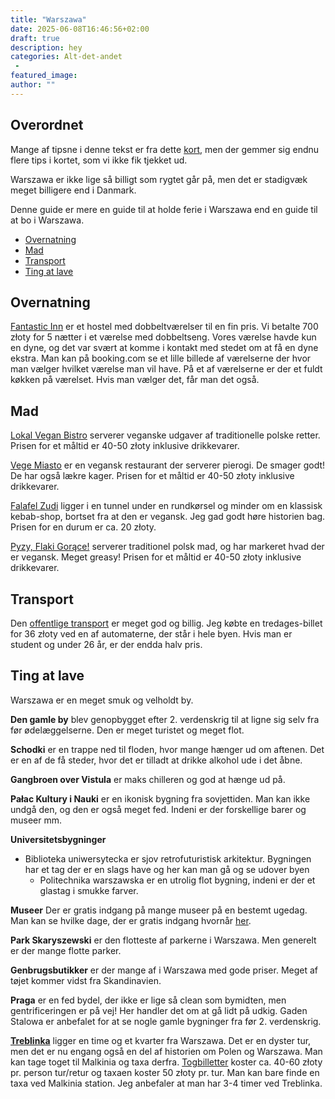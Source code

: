 ```yaml
---
title: "Warszawa"
date: 2025-06-08T16:46:56+02:00
draft: true
description: hey
categories: Alt-det-andet
 -
featured_image:
author: ""
---
```


## Overordnet <!-- omit in toc -->

Mange af tipsne i denne tekst er fra dette [kort](https://use-it.travel/map-image-viewer?imageUrl=https://6ypo9bx5iacsktwu.public.blob.vercel-storage.com/2025_warsaw-iOIC6GLl7GIXNiV8LeygW4zPNvhyT6.jpg), men der gemmer sig endnu flere tips i kortet, som vi ikke fik tjekket ud.

Warszawa er ikke lige så billigt som rygtet går på, men det er stadigvæk meget billigere end i Danmark. 

Denne guide er mere en guide til at holde ferie i Warszawa end en guide til at bo i Warszawa.

<!-- TOC -->

- [Overnatning](#overnatning)
- [Mad](#mad)
- [Transport](#transport)
- [Ting at lave](#ting-at-lave)

<!-- /TOC -->

## Overnatning
[Fantastic Inn](fantasticinn.com/kontakt/) er et hostel med dobbeltværelser til en fin pris. Vi betalte 700 złoty for 5 nætter i et værelse med dobbeltseng. Vores værelse havde kun en dyne, og det var svært at komme i kontakt med stedet om at få en dyne ekstra. Man kan på booking.com se et lille billede af værelserne der hvor man vælger hvilket værelse man vil have. På et af værelserne er der et fuldt køkken på værelset. Hvis man vælger det, får man det også.

## Mad

[Lokal Vegan Bistro](https://lokalveganbistro.pl/) serverer veganske udgaver af traditionelle polske retter. Prisen for et måltid er 40-50 złoty inklusive drikkevarer.

[Vege Miasto](https://vegemiasto.pl/) er en vegansk restaurant der serverer pierogi. De smager godt! De har også lækre kager. Prisen for et måltid er 40-50 złoty inklusive drikkevarer.

[Falafel Zudi](http://falafelzudi.pl/) ligger i en tunnel under en rundkørsel og minder om en klassisk kebab-shop, bortset fra at den er vegansk. Jeg gad godt høre historien bag. Prisen for en durum er ca. 20 złoty.

[Pyzy, Flaki Gorące!](https://www.pyzyflakigorace.pl/) serverer traditionel polsk mad, og har markeret hvad der er vegansk. Meget greasy! Prisen for et måltid er 40-50 złoty inklusive drikkevarer.

## Transport

Den [offentlige transport](https://www.wtp.waw.pl/en/ticket-tariff/) er meget god og billig. Jeg købte en tredages-billet for 36 złoty ved en af automaterne, der står i hele byen. Hvis man er student og under 26 år, er der endda halv pris.

## Ting at lave

Warszawa er en meget smuk og velholdt by. 

**Den gamle by** blev genopbygget efter 2. verdenskrig til at ligne sig selv fra før ødelæggelserne. Den er meget turistet og meget flot.

**Schodki** er en trappe ned til floden, hvor mange hænger ud om aftenen. Det er en af de få steder, hvor det er tilladt at drikke alkohol ude i det åbne.

**Gangbroen over Vistula** er maks chilleren og god at hænge ud på.

**Pałac Kultury i Nauki** er en ikonisk bygning fra sovjettiden. Man kan ikke undgå den, og den er også meget fed. Indeni er der forskellige barer og museer mm.

**Universitetsbygninger**
- Biblioteka uniwersytecka er sjov retrofuturistisk arkitektur. Bygningen har et tag der er en slags have og her kan man gå og se udover byen
    - Politechnika warszawska er en utrolig flot bygning, indeni er der et glastag i smukke farver.

**Museer**
Der er gratis indgang på mange museer på en bestemt ugedag. Man kan se hvilke dage, der er gratis indgang hvornår [her](https://warsawnow.pl/en/museums-for-free-warsaw/).

**Park Skaryszewski** er den flotteste af parkerne i Warszawa. Men generelt er der mange flotte parker.

**Genbrugsbutikker** er der mange af i Warszawa med gode priser. Meget af tøjet kommer vidst fra Skandinavien.

**Praga** er en fed bydel, der ikke er lige så clean som bymidten, men gentrificeringen er på vej! Her handler det om at gå lidt på udkig. Gaden Stalowa er anbefalet for at se nogle gamle bygninger fra før 2. verdenskrig.

**[Treblinka](https://muzeumtreblinka.eu/en/for-visitors/)** ligger en time og et kvarter fra Warszawa. Det er en dyster tur, men det er nu engang også en del af historien om Polen og Warszawa. Man kan tage toget til Malkinia og taxa derfra. [Togbilletter](https://jakdojade.pl/rozklad-pkp/Warszawa/Ma%C5%82kinia?fn=Warszawa&fc=52.228864:21.003233&ft=CITY&tn=Ma%C5%82kinia&tc=52.693795:22.033523&tt=STOP_POINT&d=17.07.25&h=08:01&ia=false&flid=lid-b2639010f1001019cea2d075425ed091&tlid=long_distance_stop;WARSZAWA;lid-8bc187fb8156083838b32aec97d844e9&tsn=Ma%C5%82kinia&tsc=5100087) koster ca. 40-60 złoty pr. person tur/retur og taxaen koster 50 złoty pr. tur. Man kan bare finde en taxa ved Malkinia station. Jeg anbefaler at man har 3-4 timer ved Treblinka.

